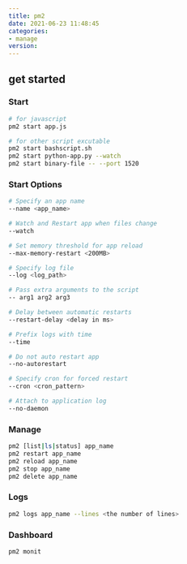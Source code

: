 ```yaml
---
title: pm2
date: 2021-06-23 11:48:45
categories:
- manage
version: 
---
```


## get started

### Start

```bash
# for javascript
pm2 start app.js

# for other script excutable
pm2 start bashscript.sh
pm2 start python-app.py --watch
pm2 start binary-file -- --port 1520
```

### Start Options

```bash
# Specify an app name
--name <app_name>

# Watch and Restart app when files change
--watch

# Set memory threshold for app reload
--max-memory-restart <200MB>

# Specify log file
--log <log_path>

# Pass extra arguments to the script
-- arg1 arg2 arg3

# Delay between automatic restarts
--restart-delay <delay in ms>

# Prefix logs with time
--time

# Do not auto restart app
--no-autorestart

# Specify cron for forced restart
--cron <cron_pattern>

# Attach to application log
--no-daemon
```

### Manage

```bash
pm2 [list|ls|status] app_name
pm2 restart app_name
pm2 reload app_name
pm2 stop app_name
pm2 delete app_name
```

### Logs

```bash
pm2 logs app_name --lines <the number of lines>
```

### Dashboard

```bash
pm2 monit
```